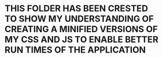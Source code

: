 # THIS FOLDER HAS BEEN CRESTED TO SHOW MY UNDERSTANDING OF CREATING A MINIFIED VERSIONS OF MY CSS AND JS TO ENABLE BETTER RUN TIMES OF THE APPLICATION
